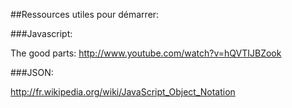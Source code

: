 ##Ressources utiles pour démarrer:  

###Javascript:

The good parts: http://www.youtube.com/watch?v=hQVTIJBZook

###JSON:

http://fr.wikipedia.org/wiki/JavaScript_Object_Notation

